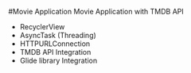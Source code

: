 #Movie Application
Movie Application with TMDB API 
 
- RecyclerView
- AsyncTask (Threading) 
- HTTPURLConnection
- TMDB API Integration
- Glide library Integration
